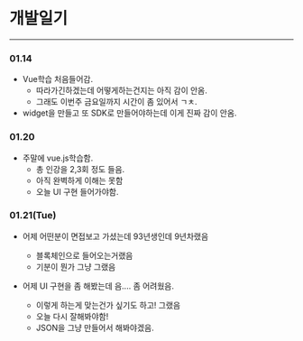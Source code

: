 # 개발일기

---

### 01.14

- Vue학습 처음들어감.
  - 따라가긴하겠는데 어떻게하는건지는 아직 감이 안옴.
  - 그래도 이번주 금요일까지 시간이 좀 있어서 ㄱㅊ.
- widget을 만들고 또 SDK로 만들어야하는데 이게 진짜 감이 안옴.

### 01.20

- 주말에 vue.js학습함.
  - 총 인강을 2,3회 정도 들음.
  - 아직 완벽하게 이해는 못함
  - 오늘 UI 구현 들어가야함.

### 01.21(Tue)

- 어제 어떤분이 면접보고 가셨는데 93년생인데 9년차랬음

  - 블록체인으로 들어오는거랬음
  - 기분이 뭔가 그냥 그랬음

- 어제 UI 구현을 좀 해봤는데 음.... 좀 어려웠음.

  - 이렇게 하는게 맞는건가 싶기도 하고! 그랬음
  - 오늘 다시 잘해봐야함!
  - JSON을 그냥 만들어서 해봐야겠음.

  